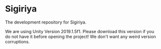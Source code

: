 # Sigiriya

The development repository for Sigiriya.

We are using Unity Version 2019.1.5f1.
Please download this version if you do not have it before opening the project! We don't want any weird version corruptions.